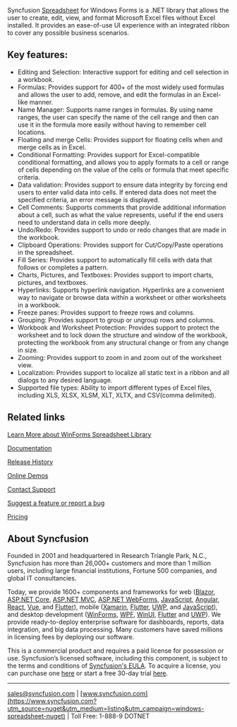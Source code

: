 Syncfusion [Spreadsheet](https://www.syncfusion.com/winforms-ui-controls/spreadsheet?utm_source=nuget&utm_medium=listing&utm_campaign=windows-spreadsheet-nuget) for Windows Forms is a .NET library that allows the user to create, edit, view, and format Microsoft Excel files without Excel installed. It provides an ease-of-use UI experience with an integrated ribbon to cover any possible business scenarios.

## Key features:

* Editing and Selection: Interactive support for editing and cell selection in a workbook.
* Formulas: Provides support for 400+ of the most widely used formulas and allows the user to add, remove, and edit the formulas in an Excel-like manner.
* Name Manager: Supports name ranges in formulas. By using name ranges, the user can specify the name of the cell range and then can use it in the formula more easily without having to remember cell locations.
* Floating and merge Cells: Provides support for floating cells when and merge cells as in Excel. 
* Conditional Formatting: Provides support for Excel-compatible conditional formatting, and allows you to apply formats to a cell or range of cells depending on the value of the cells or formula that meet specific criteria.
* Data validation: Provides support to ensure data integrity by forcing end users to enter valid data into cells. If entered data does not meet the specified criteria, an error message is displayed.
* Cell Comments: Supports comments that provide additional information about a cell, such as what the value represents, useful if the end users need to understand data in cells more deeply.
* Undo/Redo: Provides support to undo or redo changes that are made in the workbook.
* Clipboard Operations: Provides support for Cut/Copy/Paste operations in the spreadsheet.
* Fill Series: Provides support to automatically fill cells with data that follows or completes a pattern.
* Charts, Pictures, and Textboxes: Provides support to import charts, pictures, and textboxes.
* Hyperlinks: Supports hyperlink navigation. Hyperlinks are a convenient way to navigate or browse data within a worksheet or other worksheets in a workbook.
* Freeze panes: Provides support to freeze rows and columns.
* Grouping: Provides support to group or ungroup rows and columns.
* Workbook and Worksheet Protection: Provides support to protect the worksheet and to lock down the structure and window of the workbook, protecting the workbook from any structural change or from any change in size.
* Zooming: Provides support to zoom in and zoom out of the worksheet view.
* Localization: Provides support to localize all static text in a ribbon and all dialogs to any desired language.
* Supported file types: Ability to import different types of Excel files, including XLS, XLSX, XLSM, XLT, XLTX, and CSV(comma delimited).

## Related links
[Learn More about WinForms Spreadsheet Library](https://www.syncfusion.com/winforms-ui-controls/spreadsheet?utm_source=nuget&utm_medium=listing&utm_campaign=windows-spreadsheet-nuget)

[Documentation](https://help.syncfusion.com/windowsforms/spreadsheet/getting-started?utm_source=nuget&utm_medium=listing&utm_campaign=windows-spreadsheet-nuget
)

[Release History](https://help.syncfusion.com/windowsforms/release-notes/v19.4.0.56?utm_source=nuget&utm_medium=listing&utm_campaign=windows-spreadsheet-nuget)

[Online Demos](https://github.com/syncfusion/winforms-demos/?utm_source=nuget&utm_medium=listing&utm_campaign=windows-spreadsheet-nuget)

[Contact Support](https://www.syncfusion.com/support/directtrac/incidents/newincident/?utm_source=nuget&utm_medium=listing&utm_campaign=windows-spreadsheet-nuget)

[Suggest a feature or report a bug](https://www.syncfusion.com/feedback/winforms?utm_source=nuget&utm_medium=listing&utm_campaign=windows-spreadsheet-nuget)

[Pricing](https://www.syncfusion.com/sales/products/windowsforms?utm_source=nuget&utm_medium=listing&utm_campaign=windows-spreadsheet-nuget)

## About Syncfusion
Founded in 2001 and headquartered in Research Triangle Park, N.C., Syncfusion has more than 26,000+ customers and more than 1 million users, including large financial institutions, Fortune 500 companies, and global IT consultancies.

Today, we provide 1600+ components and frameworks for web ([Blazor](https://www.syncfusion.com/blazor-components?utm_source=nuget&utm_medium=listing&utm_campaign=windows-spreadsheet-nuget), [ASP.NET Core](https://www.syncfusion.com/aspnet-core-ui-controls?utm_source=nuget&utm_medium=listing&utm_campaign=windows-spreadsheet-nuget), [ASP.NET MVC](https://www.syncfusion.com/aspnet-mvc-ui-controls?utm_source=nuget&utm_medium=listing&utm_campaign=windows-spreadsheet-nuget), [ASP.NET WebForms](https://www.syncfusion.com/jquery/aspnet-webforms-ui-controls?utm_source=nuget&utm_medium=listing&utm_campaign=windows-spreadsheet-nuget), [JavaScript](https://www.syncfusion.com/javascript-ui-controls?utm_source=nuget&utm_medium=listing&utm_campaign=windows-spreadsheet-nuget), [Angular](https://www.syncfusion.com/angular-ui-components?utm_source=nuget&utm_medium=listing&utm_campaign=windows-spreadsheet-nuget), [React](https://www.syncfusion.com/react-ui-components?utm_source=nuget&utm_medium=listing&utm_campaign=windows-spreadsheet-nuget), [Vue](https://www.syncfusion.com/vue-ui-components?utm_source=nuget&utm_medium=listing&utm_campaign=windows-spreadsheet-nuget), and [Flutter](https://www.syncfusion.com/flutter-widgets?utm_source=nuget&utm_medium=listing&utm_campaign=windows-spreadsheet-nuget)), mobile ([Xamarin](https://www.syncfusion.com/xamarin-ui-controls?utm_source=nuget&utm_medium=listing&utm_campaign=windows-spreadsheet-nuget), [Flutter](https://www.syncfusion.com/flutter-widgets?utm_source=nuget&utm_medium=listing&utm_campaign=windows-spreadsheet-nuget), [UWP](https://www.syncfusion.com/uwp-ui-controls?utm_source=nuget&utm_medium=listing&utm_campaign=windows-spreadsheet-nuget), and [JavaScript](https://www.syncfusion.com/javascript-ui-controls?utm_source=nuget&utm_medium=listing&utm_campaign=windows-spreadsheet-nuget)), and desktop development ([WinForms](https://www.syncfusion.com/winforms-ui-controls?utm_source=nuget&utm_medium=listing&utm_campaign=windows-spreadsheet-nuget), [WPF](https://www.syncfusion.com/wpf-ui-controls?utm_source=nuget&utm_medium=listing&utm_campaign=windows-spreadsheet-nuget), [WinUI](https://www.syncfusion.com/winui-controls?utm_source=nuget&utm_medium=listing&utm_campaign=windows-spreadsheet-nuget), [Flutter](https://www.syncfusion.com/flutter-widgets?utm_source=nuget&utm_medium=listing&utm_campaign=windows-spreadsheet-nuget) and [UWP](https://www.syncfusion.com/uwp-ui-controls?utm_source=nuget&utm_medium=listing&utm_campaign=windows-spreadsheet-nuget)). We provide ready-to-deploy enterprise software for dashboards, reports, data integration, and big data processing. Many customers have saved millions in licensing fees by deploying our software.


This is a commercial product and requires a paid license for possession or use. Syncfusion’s licensed software, including this component, is subject to the terms and conditions of [Syncfusion's EULA](https://www.syncfusion.com/eula/es/?utm_source=nuget&utm_medium=listing&utm_campaign=windows-spreadsheet-nuget). To acquire a license, you can purchase one [here]( https://www.syncfusion.com/sales/products/windowsforms?utm_source=nuget&utm_medium=listing&utm_campaign=windows-spreadsheet-nuget) or start a free 30-day trial [here](https://www.syncfusion.com/account/manage-trials/start-trials?utm_source=nuget&utm_medium=listing&utm_campaign=windows-spreadsheet-nuget).

___

[sales@syncfusion.com](mailto:sales@syncfusion.com?Subject=Syncfusion%20Notifications%20WinUI-%20NuGet) | [www.syncfusion.com](https://www.syncfusion.com?utm_source=nuget&utm_medium=listing&utm_campaign=windows-spreadsheet-nuget) | Toll Free: 1-888-9 DOTNET


